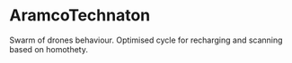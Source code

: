 # AramcoTechnaton
Swarm of drones behaviour. Optimised cycle for recharging and scanning based on homothety.
